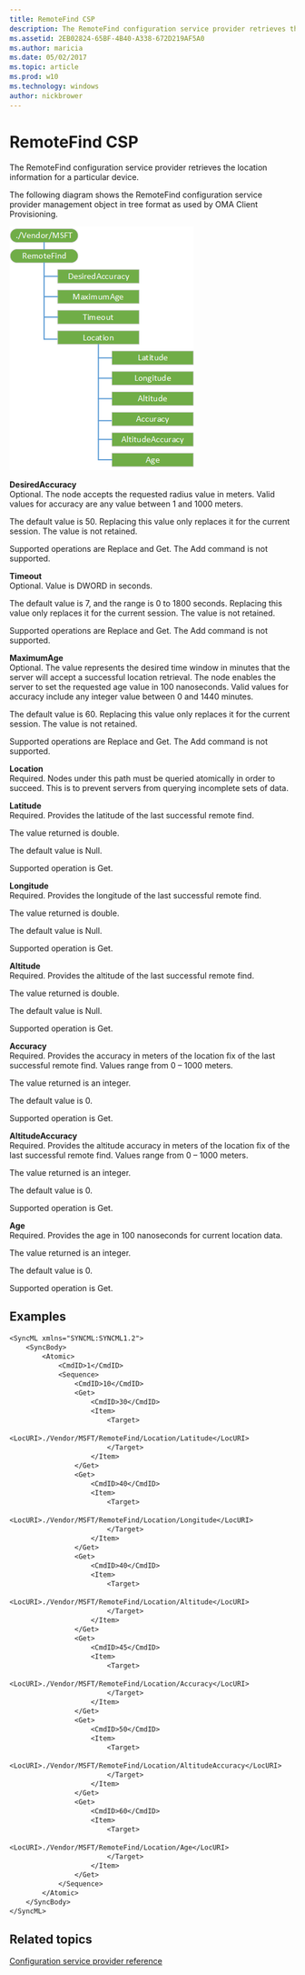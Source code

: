```yaml
---
title: RemoteFind CSP
description: The RemoteFind configuration service provider retrieves the location information for a particular device.
ms.assetid: 2EB02824-65BF-4B40-A338-672D219AF5A0
ms.author: maricia
ms.date: 05/02/2017
ms.topic: article
ms.prod: w10
ms.technology: windows
author: nickbrower
---
```


# RemoteFind CSP


The RemoteFind configuration service provider retrieves the location information for a particular device.

The following diagram shows the RemoteFind configuration service provider management object in tree format as used by OMA Client Provisioning.

![remotefind csp](images/provisioning-csp-remotefind.png)

<a href="" id="desiredaccuracy"></a>**DesiredAccuracy**  
Optional. The node accepts the requested radius value in meters. Valid values for accuracy are any value between 1 and 1000 meters.

The default value is 50. Replacing this value only replaces it for the current session. The value is not retained.

Supported operations are Replace and Get. The Add command is not supported.

<a href="" id="timeout"></a>**Timeout**  
Optional. Value is DWORD in seconds.

The default value is 7, and the range is 0 to 1800 seconds. Replacing this value only replaces it for the current session. The value is not retained.

Supported operations are Replace and Get. The Add command is not supported.

<a href="" id="maximumage"></a>**MaximumAge**  
Optional. The value represents the desired time window in minutes that the server will accept a successful location retrieval. The node enables the server to set the requested age value in 100 nanoseconds. Valid values for accuracy include any integer value between 0 and 1440 minutes.

The default value is 60. Replacing this value only replaces it for the current session. The value is not retained.

Supported operations are Replace and Get. The Add command is not supported.

<a href="" id="location"></a>**Location**  
Required. Nodes under this path must be queried atomically in order to succeed. This is to prevent servers from querying incomplete sets of data.

<a href="" id="latitude"></a>**Latitude**  
Required. Provides the latitude of the last successful remote find.

The value returned is double.

The default value is Null.

Supported operation is Get.

<a href="" id="longitude"></a>**Longitude**  
Required. Provides the longitude of the last successful remote find.

The value returned is double.

The default value is Null.

Supported operation is Get.

<a href="" id="altitude"></a>**Altitude**  
Required. Provides the altitude of the last successful remote find.

The value returned is double.

The default value is Null.

Supported operation is Get.

<a href="" id="accuracy"></a>**Accuracy**  
Required. Provides the accuracy in meters of the location fix of the last successful remote find. Values range from 0 – 1000 meters.

The value returned is an integer.

The default value is 0.

Supported operation is Get.

<a href="" id="altitudeaccuracy"></a>**AltitudeAccuracy**  
Required. Provides the altitude accuracy in meters of the location fix of the last successful remote find. Values range from 0 – 1000 meters.

The value returned is an integer.

The default value is 0.

Supported operation is Get.

<a href="" id="age"></a>**Age**  
Required. Provides the age in 100 nanoseconds for current location data.

The value returned is an integer.

The default value is 0.

Supported operation is Get.

## Examples


``` syntax
<SyncML xmlns="SYNCML:SYNCML1.2">
    <SyncBody>
        <Atomic>  
            <CmdID>1</CmdID>  
            <Sequence> 
                <CmdID>10</CmdID>  
                <Get>         
                    <CmdID>30</CmdID>  
                    <Item>  
                        <Target>  
                            <LocURI>./Vendor/MSFT/RemoteFind/Location/Latitude</LocURI>  
                        </Target>  
                    </Item>  
                </Get> 
                <Get> 
                    <CmdID>40</CmdID>  
                    <Item>  
                        <Target>  
                            <LocURI>./Vendor/MSFT/RemoteFind/Location/Longitude</LocURI>  
                        </Target>  
                    </Item>  
                </Get> 
                <Get> 
                    <CmdID>40</CmdID>  
                    <Item>  
                        <Target>  
                            <LocURI>./Vendor/MSFT/RemoteFind/Location/Altitude</LocURI>  
                        </Target>  
                    </Item>  
                </Get> 
                <Get> 
                    <CmdID>45</CmdID>  
                    <Item>  
                        <Target>  
                            <LocURI>./Vendor/MSFT/RemoteFind/Location/Accuracy</LocURI>  
                        </Target>  
                    </Item>  
                </Get> 
                <Get> 
                    <CmdID>50</CmdID>  
                    <Item>  
                        <Target>  
                            <LocURI>./Vendor/MSFT/RemoteFind/Location/AltitudeAccuracy</LocURI>  
                        </Target>  
                    </Item>  
                </Get> 
                <Get> 
                    <CmdID>60</CmdID>  
                    <Item>  
                        <Target>  
                            <LocURI>./Vendor/MSFT/RemoteFind/Location/Age</LocURI>  
                        </Target>  
                    </Item>  
                </Get>                  
            </Sequence> 
        </Atomic> 
    </SyncBody>
</SyncML>
```

## Related topics


[Configuration service provider reference](configuration-service-provider-reference.md)

 

 






